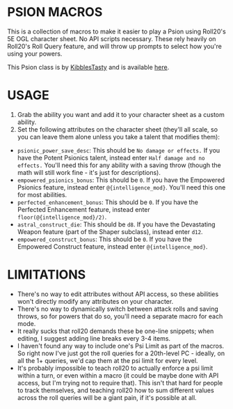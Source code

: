# PSION MACROS
This is a collection of macros to make it easier to play a Psion using Roll20's 5E OGL character sheet. No API scripts necessary. These rely heavily on Roll20's Roll Query feature, and will throw up prompts to select how you're using  your powers.

This Psion class is by [KibblesTasty](https://www.kthomebrew.com/) and is available [here](https://www.gmbinder.com/share/-LZSNMgmChWNGW979hrj).

# USAGE
1. Grab the ability you want and add it to your character sheet as a custom ability.
2. Set the following attributes on the character sheet (they'll all scale, so you can leave them alone unless you take a talent that modifies them):
* `psionic_power_save_desc`: This should be `No damage or effects.` If you have the Potent Psionics talent, instead enter `Half damage and no effects.` You'll need this for any ability with a saving throw (though the math will still work fine - it's just for descriptions).
* `empowered_psionics_bonus`: This should be `0`. If you have the Empowered Psionics feature, instead enter `@{intelligence_mod}`. You'll need this one for most abilities.
* `perfected_enhancement_bonus`: This should be `0`. If you have the Perfected Enhancement feature, instead enter `floor(@{intelligence_mod}/2)`.
* `astral_construct_die`: This should be `d8`. If you have the Devastating Weapon feature (part of the Shaper subclass), instead enter `d12`.
* `empowered_construct_bonus`: This should be `0`. If you have the Empowered Construct feature, instead enter `@{intelligence_mod}`.

# LIMITATIONS
* There's no way to edit attributes without API access, so these abilities won't directly modify any attributes on your character.
* There's no way to dynamically switch between attack rolls and saving throws, so for powers that do so, you'll need a separate macro for each mode.
* It really sucks that roll20 demands these be one-line snippets; when editing, I suggest adding line breaks every 3-4 items.
* I haven't found any way to include one's Psi Limit as part of the macros. So right now I've just got the roll queries for a 20th-level PC - ideally, on all the 1+ queries, we'd cap them at the psi limit for every level.
* It's probably impossible to teach roll20 to actually enforce a psi limit within a turn, or even within a macro (it could be maybe done with API access, but I'm trying not to require that). This isn't that hard for people to track themselves, and teaching roll20 how to sum different values across the roll queries will be a giant pain, if it's possible at all.
